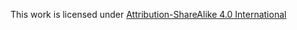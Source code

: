 This work is licensed under [Attribution-ShareAlike 4.0 International](https://creativecommons.org/licenses/by-sa/4.0/)
